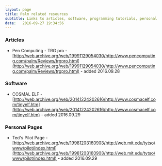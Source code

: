 ```yaml
---
layout: page
title: Palm related resources
subtitle: Links to articles, software, programming tutorials, personal pages etc.
date:   2016-09-27 19:34:56
---
```


### Articles
* Pen Computing - TRG pro - [http://web.archive.org/web/19991129054030/http://www.pencomputing.com/palm/Reviews/trgpro.html](http://web.archive.org/web/19991129054030/http://www.pencomputing.com/palm/Reviews/trgpro.html) - added 2016.09.28

### Software      
* COSMAL ELF - [http://web.archive.org/web/20141224202616/http://www.cosmacelf.com/tinyelf.htm](http://web.archive.org/web/20141224202616/http://www.cosmacelf.com/tinyelf.htm) - added 2016.09.29

### Personal Pages
* Ted's Pilot Page - [http://web.archive.org/web/19981203160903/http://web.mit.edu/tytso/www/pilot/index.html](http://web.archive.org/web/19981203160903/http://web.mit.edu/tytso/www/pilot/index.html) - added 2016.09.29
